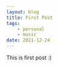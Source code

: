 ```yaml
---
layout: blog
title: First Post
tags:
    - personal
    - music
date: 2021-12-24
---
```


This is first post :)